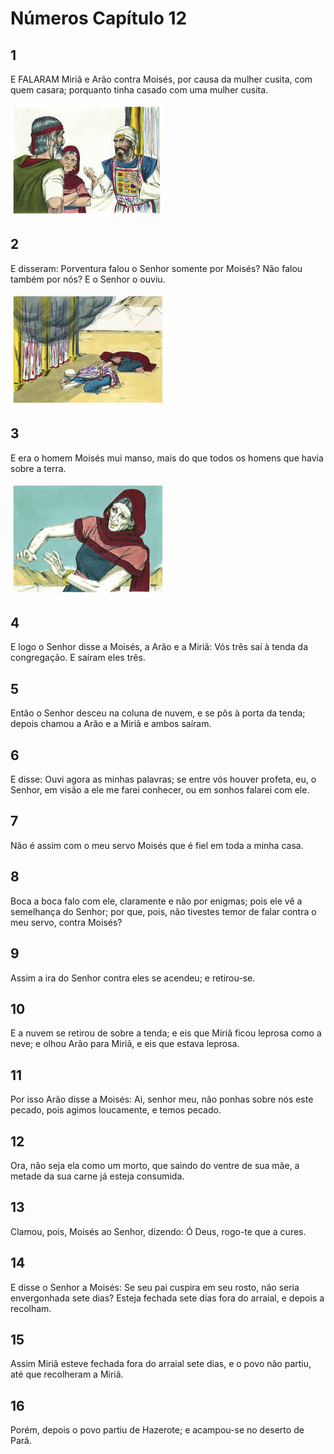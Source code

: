 # Números Capítulo 12

## 1
E FALARAM Miriã e Arão contra Moisés, por causa da mulher cusita, com quem casara; porquanto tinha casado com uma mulher cusita.

![](../.img/Nm/12/1-0.jpg)

## 2
E disseram: Porventura falou o Senhor somente por Moisés? Não falou também por nós? E o Senhor o ouviu.

![](../.img/Nm/12/2-0.jpg)

## 3
E era o homem Moisés mui manso, mais do que todos os homens que havia sobre a terra.

![](../.img/Nm/12/3-0.jpg)

## 4
E logo o Senhor disse a Moisés, a Arão e a Miriã: Vós três saí à tenda da congregação. E saíram eles três.

## 5
Então o Senhor desceu na coluna de nuvem, e se pôs à porta da tenda; depois chamou a Arão e a Miriã e ambos saíram.

## 6
E disse: Ouvi agora as minhas palavras; se entre vós houver profeta, eu, o Senhor, em visão a ele me farei conhecer, ou em sonhos falarei com ele.

## 7
Não é assim com o meu servo Moisés que é fiel em toda a minha casa.

## 8
Boca a boca falo com ele, claramente e não por enigmas; pois ele vê a semelhança do Senhor; por que, pois, não tivestes temor de falar contra o meu servo, contra Moisés?

## 9
Assim a ira do Senhor contra eles se acendeu; e retirou-se.

## 10
E a nuvem se retirou de sobre a tenda; e eis que Miriã ficou leprosa como a neve; e olhou Arão para Miriã, e eis que estava leprosa.

## 11
Por isso Arão disse a Moisés: Ai, senhor meu, não ponhas sobre nós este pecado, pois agimos loucamente, e temos pecado.

## 12
Ora, não seja ela como um morto, que saindo do ventre de sua mãe, a metade da sua carne já esteja consumida.

## 13
Clamou, pois, Moisés ao Senhor, dizendo: Ó Deus, rogo-te que a cures.

## 14
E disse o Senhor a Moisés: Se seu pai cuspira em seu rosto, não seria envergonhada sete dias? Esteja fechada sete dias fora do arraial, e depois a recolham.

## 15
Assim Miriã esteve fechada fora do arraial sete dias, e o povo não partiu, até que recolheram a Miriã.

## 16
Porém, depois o povo partiu de Hazerote; e acampou-se no deserto de Parã.

